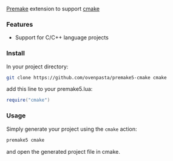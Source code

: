 [Premake](https://github.com/premake/premake-core) extension to support [cmake](http://www.cmake.org/)

### Features ###

* Support for C/C++ language projects

### Install ###
In your project directory:
```bash
git clone https://github.com/ovenpasta/premake5-cmake cmake
```
add this line to your premake5.lua:
```lua
require("cmake")
```

### Usage ###

Simply generate your project using the `cmake` action:
```bash
premake5 cmake
```
and open the generated project file in cmake.
